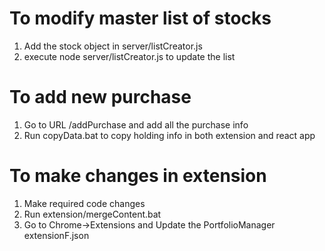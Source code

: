# To modify master list of stocks
1. Add the stock object in server/listCreator.js
2. execute node server/listCreator.js to update the list 


# To add new purchase
1. Go to URL /addPurchase and add all the purchase info
2. Run copyData.bat to copy holding info in both extension and react app

# To make changes in extension
1. Make required code changes
2. Run extension/mergeContent.bat
3. Go to Chrome->Extensions and Update the PortfolioManager extensionF.json
